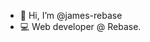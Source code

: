 - 👋 Hi, I’m @james-rebase
- 💻 Web developer @ Rebase.

<!---
james-rebase/james-rebase is a ✨ special ✨ repository because its `README.md` (this file) appears on your GitHub profile.
You can click the Preview link to take a look at your changes.
--->
